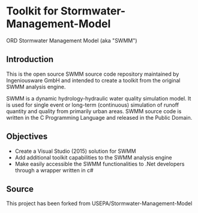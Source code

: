 Toolkit for Stormwater-Management-Model
===========================

ORD Stormwater Management Model (aka "SWMM")

Introduction
------------
This is the open source SWMM source code repository maintained by Ingeniousware GmbH and intended to create a toolkit from the original SWMM analysis engine.

SWMM is a dynamic hydrology-hydraulic water quality simulation model. It is used for single event or long-term (continuous) simulation of runoff quantity and quality from primarily urban areas. SWMM source code is written in the C Programming Language and released in the Public Domain.


Objectives
------------

   - Create a Visual Studio (2015) solution for SWMM   
   - Add additional toolkit capabilities to the SWMM analysis engine
   - Make easily accessible the SWMM functionalities to .Net developers through a wrapper written in c#    


Source
-------------
This project has been forked from USEPA/Stormwater-Management-Model
